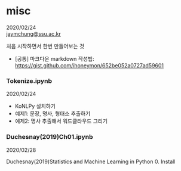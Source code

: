 # misc
2020/02/24   
jaymchung@ssu.ac.kr   
   
처음 시작하면서 한번 만들어보는 것   
- [공통] 마크다운 markdown 작성법: https://gist.github.com/ihoneymon/652be052a0727ad59601

### Tokenize.ipynb
2020/02/24

- KoNLPy 설치하기
- 예제1: 문장, 명사, 형태소 추출하기
- 예제2: 명사 추출해서 워드클라우드 그리기

### Duchesnay(2019)Ch01.ipynb
2020/02/28

Duchesnay(2019)Statistics and Machine Learning in Python
0. Install

